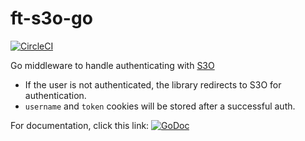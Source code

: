 ft-s3o-go
=========

[![CircleCI](https://circleci.com/gh/Financial-Times/ft-s3o-go.svg?style=svg)](https://circleci.com/gh/Financial-Times/ft-s3o-go)

Go middleware to handle authenticating with [S3O](http://s3o.ft.com/docs)

* If the user is not authenticated, the library redirects to S3O for authentication. 
* `username` and `token` cookies will be stored after a successful auth. 

For documentation, click this link:
[![GoDoc](https://godoc.org/github.com/Financial-Times/ft-s3o-go/s3o?status.svg)](https://godoc.org/github.com/Financial-Times/ft-s3o-go/s3o)
